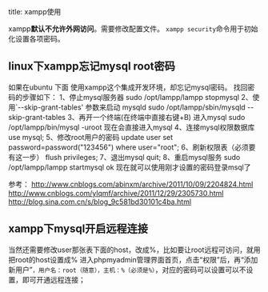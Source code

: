 title: xampp使用 

xampp**默认不允许外网访问**。需要修改配置文件。
` xampp security `命令用于初始化设置各项密码。
##  linux下xampp忘记mysql root密码 
如果在ubuntu 下面 使用xampp这个集成开发环境，却忘记mysql密码。
找回密码的步骤如下：
1、停止mysql服务器
sudo /opt/lampp/lampp stopmysql
2、使用`--skip-grant-tables' 参数来启动 mysqld
sudo /opt/lampp/sbin/mysqld --skip-grant-tables
3、再开一个终端(在终端中直接右键+B) 进入mysql
sudo /opt/lampp/bin/mysql -uroot
现在会直接进入mysql
4、连接mysql权限数据库
use mysql;
5、修改root用户的密码
update user set password=password("123456") where user="root";
6、刷新权限表（必须要有这一步）
flush privileges;
7、退出mysql
quit;
8、重启mysql服务
sudo /opt/lampp/lampp startmysql
ok 现在就可以使用刚才设置的密码登录msql了

参考：
http://www.cnblogs.com/abinxm/archive/2011/10/09/2204824.html
http://www.cnblogs.com/ylqmf/archive/2011/12/29/2305730.html
http://blog.sina.com.cn/s/blog_9c581bd30101c4ba.html

##  xampp下mysql开启远程连接 
当然还需要修改user那张表下面的host，改成%，比如要让root远程可访问，就用把root的host设置成%
进入phpmyadmin管理界面首页，点击“权限”后，再“添加新用户”` ，用户名：root（随意），主机：%（必须是%） `，对应的密码可以设置可以不设置，即可开通远程连接；